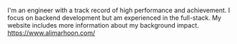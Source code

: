 I'm an engineer with a track record of high performance and achievement. I focus on backend development but am experienced in the full-stack. My website includes more information about my background impact.
https://www.alimarhoon.com/
